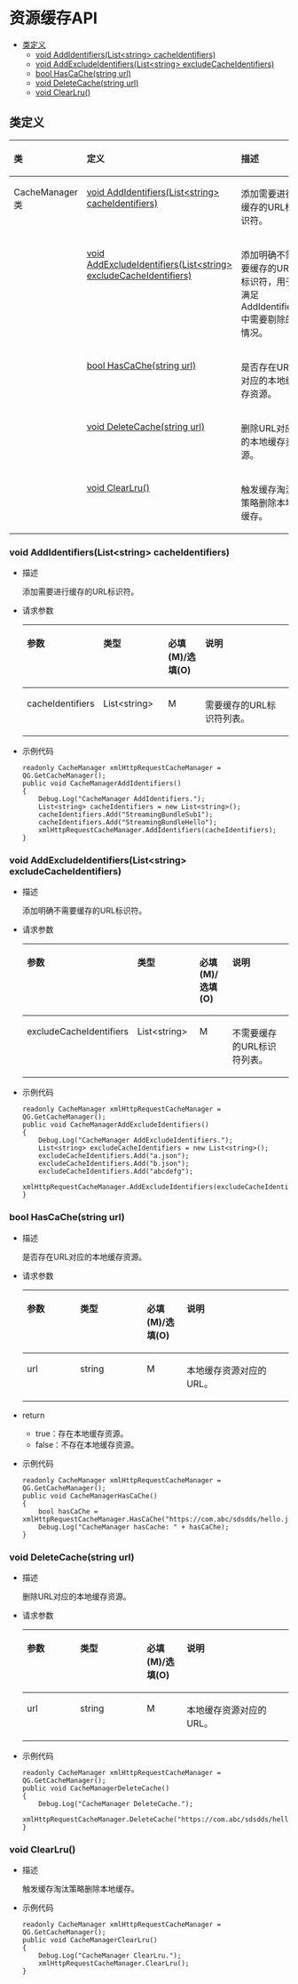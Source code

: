 # 资源缓存API<a name="ZH-CN_TOPIC_0000001763969113"></a>

-   [类定义](#section183503126613)
    -   [void AddIdentifiers\(List<string\> cacheIdentifiers\)](#section288012312144)
    -   [void AddExcludeIdentifiers\(List<string\> excludeCacheIdentifiers\)](#section1784410450159)
    -   [bool HasCaChe\(string url\)](#section13765154131814)
    -   [void DeleteCache\(string url\)](#section353212338213)
    -   [void ClearLru\(\)](#section3452055112210)

## 类定义<a name="section183503126613"></a>

<a name="table892310973612"></a>
<table><thead align="left"><tr id="row19232993618"><th class="cellrowborder" valign="top" width="15%" id="mcps1.1.4.1.1"><p id="p090125915509"><a name="p090125915509"></a><a name="p090125915509"></a>类</p>
</th>
<th class="cellrowborder" valign="top" width="40%" id="mcps1.1.4.1.2"><p id="p49246933615"><a name="p49246933615"></a><a name="p49246933615"></a>定义</p>
</th>
<th class="cellrowborder" valign="top" width="45%" id="mcps1.1.4.1.3"><p id="p592499133614"><a name="p592499133614"></a><a name="p592499133614"></a>描述</p>
</th>
</tr>
</thead>
<tbody><tr id="row1845322041417"><td class="cellrowborder" rowspan="5" valign="top" width="15%" headers="mcps1.1.4.1.1 "><p id="p890165914501"><a name="p890165914501"></a><a name="p890165914501"></a>CacheManager类</p>
</td>
<td class="cellrowborder" valign="top" width="40%" headers="mcps1.1.4.1.2 "><p id="p0453520111419"><a name="p0453520111419"></a><a name="p0453520111419"></a><a href="#section288012312144">void AddIdentifiers(List&lt;string&gt; cacheIdentifiers)</a></p>
</td>
<td class="cellrowborder" valign="top" width="45%" headers="mcps1.1.4.1.3 "><p id="p1245311209145"><a name="p1245311209145"></a><a name="p1245311209145"></a>添加需要进行缓存的URL标识符。</p>
</td>
</tr>
<tr id="row14318185214144"><td class="cellrowborder" valign="top" headers="mcps1.1.4.1.1 "><p id="p10318175218141"><a name="p10318175218141"></a><a name="p10318175218141"></a><a href="#section1784410450159">void AddExcludeIdentifiers(List&lt;string&gt; excludeCacheIdentifiers)</a></p>
</td>
<td class="cellrowborder" valign="top" headers="mcps1.1.4.1.2 "><p id="p8318175291411"><a name="p8318175291411"></a><a name="p8318175291411"></a>添加明确不需要缓存的URL标识符，用于满足AddIdentifiers中需要剔除的情况。</p>
</td>
</tr>
<tr id="row1929715712143"><td class="cellrowborder" valign="top" headers="mcps1.1.4.1.1 "><p id="p6297957161411"><a name="p6297957161411"></a><a name="p6297957161411"></a><a href="#section13765154131814">bool HasCaChe(string url)</a></p>
</td>
<td class="cellrowborder" valign="top" headers="mcps1.1.4.1.2 "><p id="p629725751418"><a name="p629725751418"></a><a name="p629725751418"></a>是否存在URL对应的本地缓存资源。</p>
</td>
</tr>
<tr id="row999412161513"><td class="cellrowborder" valign="top" headers="mcps1.1.4.1.1 "><p id="p15994191121510"><a name="p15994191121510"></a><a name="p15994191121510"></a><a href="#section353212338213">void DeleteCache(string url)</a></p>
</td>
<td class="cellrowborder" valign="top" headers="mcps1.1.4.1.2 "><p id="p16994315155"><a name="p16994315155"></a><a name="p16994315155"></a>删除URL对应的本地缓存资源。</p>
</td>
</tr>
<tr id="row89131223155"><td class="cellrowborder" valign="top" headers="mcps1.1.4.1.1 "><p id="p291372131516"><a name="p291372131516"></a><a name="p291372131516"></a><a href="#section3452055112210">void ClearLru()</a></p>
</td>
<td class="cellrowborder" valign="top" headers="mcps1.1.4.1.2 "><p id="p1791310281516"><a name="p1791310281516"></a><a name="p1791310281516"></a>触发缓存淘汰策略删除本地缓存。</p>
</td>
</tr>
</tbody>
</table>

### void AddIdentifiers\(List<string\> cacheIdentifiers\)<a name="section288012312144"></a>

-   描述

    添加需要进行缓存的URL标识符。

-   请求参数

    <a name="table182784025919"></a>
    <table><thead align="left"><tr id="row152788025917"><th class="cellrowborder" valign="top" width="20%" id="mcps1.1.5.1.1"><p id="p1278508598"><a name="p1278508598"></a><a name="p1278508598"></a>参数</p>
    </th>
    <th class="cellrowborder" valign="top" width="25%" id="mcps1.1.5.1.2"><p id="p227850175918"><a name="p227850175918"></a><a name="p227850175918"></a>类型</p>
    </th>
    <th class="cellrowborder" valign="top" width="15%" id="mcps1.1.5.1.3"><p id="p152781601593"><a name="p152781601593"></a><a name="p152781601593"></a>必填(M)/选填(O)</p>
    </th>
    <th class="cellrowborder" valign="top" width="40%" id="mcps1.1.5.1.4"><p id="p9278101598"><a name="p9278101598"></a><a name="p9278101598"></a>说明</p>
    </th>
    </tr>
    </thead>
    <tbody><tr id="row17278907593"><td class="cellrowborder" valign="top" width="20%" headers="mcps1.1.5.1.1 "><p id="p627814045915"><a name="p627814045915"></a><a name="p627814045915"></a>cacheIdentifiers</p>
    </td>
    <td class="cellrowborder" valign="top" width="25%" headers="mcps1.1.5.1.2 "><p id="p18278120145919"><a name="p18278120145919"></a><a name="p18278120145919"></a>List&lt;string&gt;</p>
    </td>
    <td class="cellrowborder" valign="top" width="15%" headers="mcps1.1.5.1.3 "><p id="p2278709595"><a name="p2278709595"></a><a name="p2278709595"></a>M</p>
    </td>
    <td class="cellrowborder" valign="top" width="40%" headers="mcps1.1.5.1.4 "><p id="p42781009592"><a name="p42781009592"></a><a name="p42781009592"></a>需要缓存的URL标识符列表。</p>
    </td>
    </tr>
    </tbody>
    </table>

-   示例代码

    ```
    readonly CacheManager xmlHttpRequestCacheManager = QG.GetCacheManager();
    public void CacheManagerAddIdentifiers()
    {
        Debug.Log("CacheManager AddIdentifiers.");
        List<string> cacheIdentifiers = new List<string>();
        cacheIdentifiers.Add("StreamingBundleSub1");
        cacheIdentifiers.Add("StreamingBundleHello");
        xmlHttpRequestCacheManager.AddIdentifiers(cacheIdentifiers);
    }
    ```

### void AddExcludeIdentifiers\(List<string\> excludeCacheIdentifiers\)<a name="section1784410450159"></a>

-   描述

    添加明确不需要缓存的URL标识符。

-   请求参数

    <a name="table1995473031812"></a>
    <table><thead align="left"><tr id="row99542030191817"><th class="cellrowborder" valign="top" width="20%" id="mcps1.1.5.1.1"><p id="p3954183041813"><a name="p3954183041813"></a><a name="p3954183041813"></a>参数</p>
    </th>
    <th class="cellrowborder" valign="top" width="25%" id="mcps1.1.5.1.2"><p id="p5954830201814"><a name="p5954830201814"></a><a name="p5954830201814"></a>类型</p>
    </th>
    <th class="cellrowborder" valign="top" width="15%" id="mcps1.1.5.1.3"><p id="p139541230151816"><a name="p139541230151816"></a><a name="p139541230151816"></a>必填(M)/选填(O)</p>
    </th>
    <th class="cellrowborder" valign="top" width="40%" id="mcps1.1.5.1.4"><p id="p695411307188"><a name="p695411307188"></a><a name="p695411307188"></a>说明</p>
    </th>
    </tr>
    </thead>
    <tbody><tr id="row1954130171814"><td class="cellrowborder" valign="top" width="20%" headers="mcps1.1.5.1.1 "><p id="p61490378194"><a name="p61490378194"></a><a name="p61490378194"></a>excludeCacheIdentifiers</p>
    </td>
    <td class="cellrowborder" valign="top" width="25%" headers="mcps1.1.5.1.2 "><p id="p19548301189"><a name="p19548301189"></a><a name="p19548301189"></a>List&lt;string&gt;</p>
    </td>
    <td class="cellrowborder" valign="top" width="15%" headers="mcps1.1.5.1.3 "><p id="p59541301182"><a name="p59541301182"></a><a name="p59541301182"></a>M</p>
    </td>
    <td class="cellrowborder" valign="top" width="40%" headers="mcps1.1.5.1.4 "><p id="p995483015188"><a name="p995483015188"></a><a name="p995483015188"></a>不需要缓存的URL标识符列表。</p>
    </td>
    </tr>
    </tbody>
    </table>

-   示例代码

    ```
    readonly CacheManager xmlHttpRequestCacheManager = QG.GetCacheManager();
    public void CacheManagerAddExcludeIdentifiers()
    {
        Debug.Log("CacheManager AddExcludeIdentifiers.");
        List<string> excludeCacheIdentifiers = new List<string>();
        excludeCacheIdentifiers.Add("a.json");
        excludeCacheIdentifiers.Add("b.json");
        excludeCacheIdentifiers.Add("abcdefg");
        xmlHttpRequestCacheManager.AddExcludeIdentifiers(excludeCacheIdentifiers);
    }
    ```

### bool HasCaChe\(string url\)<a name="section13765154131814"></a>

-   描述

    是否存在URL对应的本地缓存资源。

-   请求参数

    <a name="table728142821910"></a>
    <table><thead align="left"><tr id="row7281102813199"><th class="cellrowborder" valign="top" width="20%" id="mcps1.1.5.1.1"><p id="p1628116281197"><a name="p1628116281197"></a><a name="p1628116281197"></a>参数</p>
    </th>
    <th class="cellrowborder" valign="top" width="25%" id="mcps1.1.5.1.2"><p id="p62811285198"><a name="p62811285198"></a><a name="p62811285198"></a>类型</p>
    </th>
    <th class="cellrowborder" valign="top" width="15%" id="mcps1.1.5.1.3"><p id="p1728152871920"><a name="p1728152871920"></a><a name="p1728152871920"></a>必填(M)/选填(O)</p>
    </th>
    <th class="cellrowborder" valign="top" width="40%" id="mcps1.1.5.1.4"><p id="p1028114288195"><a name="p1028114288195"></a><a name="p1028114288195"></a>说明</p>
    </th>
    </tr>
    </thead>
    <tbody><tr id="row628115288197"><td class="cellrowborder" valign="top" width="20%" headers="mcps1.1.5.1.1 "><p id="p202811928111917"><a name="p202811928111917"></a><a name="p202811928111917"></a>url</p>
    </td>
    <td class="cellrowborder" valign="top" width="25%" headers="mcps1.1.5.1.2 "><p id="p12811028161919"><a name="p12811028161919"></a><a name="p12811028161919"></a>string</p>
    </td>
    <td class="cellrowborder" valign="top" width="15%" headers="mcps1.1.5.1.3 "><p id="p7281142811919"><a name="p7281142811919"></a><a name="p7281142811919"></a>M</p>
    </td>
    <td class="cellrowborder" valign="top" width="40%" headers="mcps1.1.5.1.4 "><p id="p8281828151915"><a name="p8281828151915"></a><a name="p8281828151915"></a>本地缓存资源对应的URL。</p>
    </td>
    </tr>
    </tbody>
    </table>

-   return
    -   true：存在本地缓存资源。
    -   false：不存在本地缓存资源。

-   示例代码

    ```
    readonly CacheManager xmlHttpRequestCacheManager = QG.GetCacheManager();
    public void CacheManagerHasCaChe()
    {
        bool hasCaChe = xmlHttpRequestCacheManager.HasCaChe("https://com.abc/sdsdds/hello.json");
        Debug.Log("CacheManager hasCache: " + hasCaChe);
    }
    ```

### void DeleteCache\(string url\)<a name="section353212338213"></a>

-   描述

    删除URL对应的本地缓存资源。

-   请求参数

    <a name="table28084319227"></a>
    <table><thead align="left"><tr id="row6808838224"><th class="cellrowborder" valign="top" width="20%" id="mcps1.1.5.1.1"><p id="p12808143192212"><a name="p12808143192212"></a><a name="p12808143192212"></a>参数</p>
    </th>
    <th class="cellrowborder" valign="top" width="25%" id="mcps1.1.5.1.2"><p id="p480853192220"><a name="p480853192220"></a><a name="p480853192220"></a>类型</p>
    </th>
    <th class="cellrowborder" valign="top" width="15%" id="mcps1.1.5.1.3"><p id="p280853102211"><a name="p280853102211"></a><a name="p280853102211"></a>必填(M)/选填(O)</p>
    </th>
    <th class="cellrowborder" valign="top" width="40%" id="mcps1.1.5.1.4"><p id="p188085322215"><a name="p188085322215"></a><a name="p188085322215"></a>说明</p>
    </th>
    </tr>
    </thead>
    <tbody><tr id="row1780813372213"><td class="cellrowborder" valign="top" width="20%" headers="mcps1.1.5.1.1 "><p id="p88089315225"><a name="p88089315225"></a><a name="p88089315225"></a>url</p>
    </td>
    <td class="cellrowborder" valign="top" width="25%" headers="mcps1.1.5.1.2 "><p id="p1880813142215"><a name="p1880813142215"></a><a name="p1880813142215"></a>string</p>
    </td>
    <td class="cellrowborder" valign="top" width="15%" headers="mcps1.1.5.1.3 "><p id="p1980893182211"><a name="p1980893182211"></a><a name="p1980893182211"></a>M</p>
    </td>
    <td class="cellrowborder" valign="top" width="40%" headers="mcps1.1.5.1.4 "><p id="p14189163812215"><a name="p14189163812215"></a><a name="p14189163812215"></a>本地缓存资源对应的URL。</p>
    </td>
    </tr>
    </tbody>
    </table>

-   示例代码

    ```
    readonly CacheManager xmlHttpRequestCacheManager = QG.GetCacheManager();
    public void CacheManagerDeleteCache()
    {
        Debug.Log("CacheManager DeleteCache.");
        xmlHttpRequestCacheManager.DeleteCache("https://com.abc/sdsdds/hello.json");
    }
    ```

### void ClearLru\(\)<a name="section3452055112210"></a>

-   描述

    触发缓存淘汰策略删除本地缓存。

-   示例代码

    ```
    readonly CacheManager xmlHttpRequestCacheManager = QG.GetCacheManager();
    public void CacheManagerClearLru()
    {
        Debug.Log("CacheManager ClearLru.");
        xmlHttpRequestCacheManager.ClearLru();
    }
    ```

